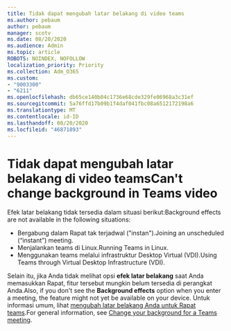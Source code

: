 ```yaml
---
title: Tidak dapat mengubah latar belakang di video teams
ms.author: pebaum
author: pebaum
manager: scotv
ms.date: 08/20/2020
ms.audience: Admin
ms.topic: article
ROBOTS: NOINDEX, NOFOLLOW
localization_priority: Priority
ms.collection: Adm_O365
ms.custom:
- "9003300"
- "6211"
ms.openlocfilehash: db65ce140b04c1736e68cde329fe06968a3c31ef
ms.sourcegitcommit: 5a76ffd17b09b1f4daf041fbc08a6512172198a6
ms.translationtype: MT
ms.contentlocale: id-ID
ms.lasthandoff: 08/20/2020
ms.locfileid: "46871893"
---
```

# <a name="cant-change-background-in-teams-video"></a><span data-ttu-id="7f897-102">Tidak dapat mengubah latar belakang di video teams</span><span class="sxs-lookup"><span data-stu-id="7f897-102">Can't change background in Teams video</span></span>

<span data-ttu-id="7f897-103">Efek latar belakang tidak tersedia dalam situasi berikut:</span><span class="sxs-lookup"><span data-stu-id="7f897-103">Background effects are not available in the following situations:</span></span>

- <span data-ttu-id="7f897-104">Bergabung dalam Rapat tak terjadwal ("instan").</span><span class="sxs-lookup"><span data-stu-id="7f897-104">Joining an unscheduled (“instant”) meeting.</span></span>
- <span data-ttu-id="7f897-105">Menjalankan teams di Linux.</span><span class="sxs-lookup"><span data-stu-id="7f897-105">Running Teams in Linux.</span></span>
- <span data-ttu-id="7f897-106">Menggunakan teams melalui infrastruktur Desktop Virtual (VDI).</span><span class="sxs-lookup"><span data-stu-id="7f897-106">Using Teams through Virtual Desktop Infrastructure (VDI).</span></span>

<span data-ttu-id="7f897-107">Selain itu, jika Anda tidak melihat opsi **efek latar belakang** saat Anda memasukkan Rapat, fitur tersebut mungkin belum tersedia di perangkat Anda.</span><span class="sxs-lookup"><span data-stu-id="7f897-107">Also, if you don't see the **Background effects** option when you enter a meeting, the feature might not yet be available on your device.</span></span> <span data-ttu-id="7f897-108">Untuk informasi umum, lihat [mengubah latar belakang Anda untuk Rapat teams](https://support.microsoft.com/office/change-your-background-for-a-teams-meeting-f77a2381-443a-499d-825e-509a140f4780).</span><span class="sxs-lookup"><span data-stu-id="7f897-108">For general information, see [Change your background for a Teams meeting](https://support.microsoft.com/office/change-your-background-for-a-teams-meeting-f77a2381-443a-499d-825e-509a140f4780).</span></span>